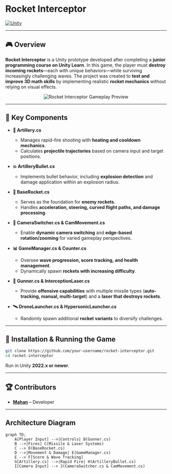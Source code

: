 # Rocket Interceptor  

[![Unity](https://img.shields.io/badge/Made%20With-Unity-FF5733)](https://unity.com/)  

---  

## 🎮 Overview  

**Rocket Interceptor** is a Unity prototype developed after completing a **junior programming course on Unity Learn**. In this game, the player must **destroy incoming rockets**—each with unique behaviors—while surviving increasingly challenging waves. The project was created to **test and improve 3D math skills** by implementing realistic **rocket mechanics** without relying on visual effects.  

<p align="center">
  <img src="https://media4.giphy.com/media/v1.Y2lkPTc5MGI3NjExMGx6bmE3ZDRkM3pldGp1ejM5a2tvenBhNjE4b2YwY2Z4eXZ3MmttdCZlcD12MV9pbnRlcm5hbF9naWZfYnlfaWQmY3Q9Zw/Kg4QKzJ8WjVGFkGRdr/giphy.gif" alt="Rocket Interceptor Gameplay Preview">
</p>

---  

## 🧩 Key Components  

- **🎯 Artillery.cs**  
  - Manages rapid-fire shooting with **heating and cooldown mechanics**.  
  - Calculates **projectile trajectories** based on camera input and target positions.  

- **💥 ArtilleryBullet.cs**  
  - Implements bullet behavior, including **explosion detection** and damage application within an explosion radius.  

- **🚀 BaseRocket.cs**  
  - Serves as the foundation for **enemy rockets**.  
  - Handles **acceleration, steering, curved flight paths, and damage processing**.  

- **🎥 CameraSwitcher.cs & CamMovement.cs**  
  - Enable **dynamic camera switching** and **edge-based rotation/zooming** for varied gameplay perspectives.  

- **📊 GameManager.cs & Counter.cs**  
  - Oversee **wave progression, score tracking, and health management**.  
  - Dynamically spawn **rockets with increasing difficulty**.  

- **🔫 Gunner.cs & InterceptionLaser.cs**  
  - Provide **offensive capabilities** with multiple missile types (**auto-tracking, manual, multi-target**) and a **laser that destroys rockets**.  

- **🛰️ DroneLauncher.cs & HypersonicLauncher.cs**  
  - Randomly spawn additional **rocket variants** to diversify challenges.  

---  

## 📌 Installation & Running the Game  

```bash
git clone https://github.com/your-username/rocket-interceptor.git
cd rocket-interceptor
```
Run in Unity **2022.x or newer**.

---  

## 🏆 Contributors  
- **[Mahan](https://github.com/MarsPH)** – Developer  

--- 

## Architecture Diagram

```mermaid
graph TD;
    A[Player Input] -->|Controls| B(Gunner.cs)
    B -->|Fires| C(Missile & Laser Systems)
    C --> D(BaseRocket.cs)
    D -->|Movement & Damage| E(GameManager.cs)
    E --> F[Score & Wave Tracking]
    G[Artillery.cs] -->|Rapid Fire| H(ArtilleryBullet.cs)
    I[Camera Input] --> J(CameraSwitcher.cs & CamMovement.cs)
